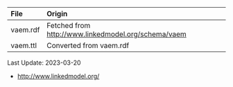 | File                              | Origin                                                                            |
|:----------------------------------|:----------------------------------------------------------------------------------|
| vaem.rdf                          | Fetched from <http://www.linkedmodel.org/schema/vaem>                             |
| vaem.ttl                          | Converted from vaem.rdf                                                           |

Last Update: 2023-03-20

* <http://www.linkedmodel.org/>
